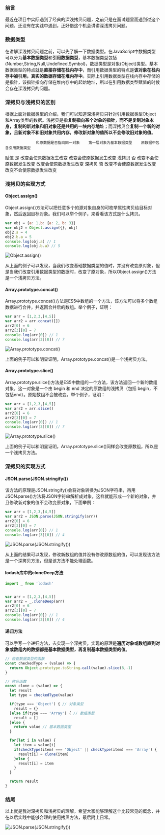 ### 前言
最近在项目中实际遇到了经典的深浅拷贝问题，之前只是在面试题里面遇到过这个问题，还没有在实践中遇到，正好借这个机会讲讲深浅拷贝问题。

### 数据类型
在讲解深浅拷贝问题之前，可以先了解一下数据类型。在JavaScript中数据类型可以分为**基本数据类型**和**引用数据类型**，基本数据类型包括(Number,String,Null,Undefined,Symbol)，数据类型是对象(Object)类型。基本数据类型的特点就是**直接存储在栈内存中**，而引用数据类型的特点是**该对象在栈内存中被引用，真实的数据存储在堆内存中**。实际上引用数据类型在栈内存中存储的是指针，该指针指向存储在堆内存中的起始地址，所以在引用数据类型赋值的时候会存在深浅拷贝的问题。

### 深拷贝与浅拷贝的区别
根据上面对数据类型的介绍，我们可以知道深浅拷贝只针对引用数据类型Object和Array类型的数据。浅拷贝是指**复制指向某个对象的指针，而不是复制对象本身，复制的新对象和旧对象还是共用的一块内存地址**；而深拷贝会**复制一个新的对象，且新对象不和旧对象共用内存，修改新对象的值所以不会修改旧对象的值**。

                  和原数据是否指向同一对象    第一层对象为基本数据类型    原数据中包含引用数据类型

赋值                        是               改变会使原数据发生改变       改变会使原数据发生改变
浅拷贝                      否               改变不会使原数据发生改变     改变会使原数据发生改变
深拷贝                      否               改变不会使原数据发生改变     改变不会使原数据发生改变

### 浅拷贝的实现方式

#### Object.assign()
Object.assign()方法可以把任意多个的源对象自身的可枚举属性拷贝给目标对象，然后返回目标对象。我们可以举个例子，来看看该方式是什么拷贝。

``` javascript
var obj = {a: 1,b: {a: 2, b: 3}}
var obj2 = Object.assign({}, obj)
obj2.a = 4
obj2.b.a = 5
console.log(obj.a) // 1
console.log(obj.b.a) // 5
```

![Object.assign()](https://api.darwin.fun/images/serve?name=BLOG_05_IMG_01.jpg)

从上面的例子可以发现，当我们改变基础数据类型的值时，并没有改变原对象，但是当我们改变引用数据类型的数据时，改变了原对象，所以Object.assign()方法是一个浅拷贝方法。

#### Array.prototype.concat()
Array.prototype.concat()方法是ES5中数组的一个方法，该方法可以将多个数组数据进行合并，并返回合并后的数组。举个例子，证明：

``` javascript
var arr = [1,2,3,[4,5]]
var arr2 = arr.concat([])
arr2[0] = 6
arr2[3][0] = 7
console.log(arr[0]) // 1
console.log(arr[3][0]) // 7
```

![Array.prototype.concat()](https://api.darwin.fun/images/serve?name=BLOG_05_IMG_02.jpg)

上面的例子可以和明显证明，Array.prototype.concat()是一个浅拷贝方法。

#### Array.prototype.slice()
Array.prototype.slice()方法是ES5中数组的一个方法，该方法返回一个新的数组对象，这一对象是一个由 begin 和 end 决定的原数组的浅拷贝（包括 begin，不包括end）。原始数组不会被改变。举个例子，证明：

``` javascript
var arr = [1,2,3,[4,5]]
var arr2 = arr.slice()
arr2[0] = 6
arr2[3][0] = 7
console.log(arr[0]) // 1
console.log(arr[3][0]) // 7
```

![Array.prototype.slice()](https://api.darwin.fun/images/serve?name=BLOG_05_IMG_03.jpg)

上面的例子可以和明显证明，Array.prototype.slice()同样会改变原数组，所以是一个浅拷贝方法。

### 深拷贝的实现方式

#### JSON.parse(JSON.stringify())
该方法的原理是JSON.stringify()会将对象转换为JSON字符串，再用JSON.parse()方法将JSON字符串解析成对象，这样就能形成一个新的对象，并且修改新对象的值不会改变原对象，下面举例：

``` javascript
var arr = [1,2,3,[4,5]]
var arr2 = JSON.parse(JSON.stringify(arr))
arr2[0] = 6
arr2[3][0] = 7
console.log(arr[0]) // 1
console.log(arr[3][0]) // 4
```

![JSON.parse(JSON.stringify())](https://api.darwin.fun/images/serve?name=BLOG_05_IMG_04.jpg)

从上面的结果可以发现，修改新数组的值并没有修改原数组的值，可以发现该方法是一个深拷贝方法，但是该方法不能处理函数。

#### lodash库中的cloneDeep方法

``` javascript
import _ from 'lodash'


var arr = [1,2,3,[4,5]]
var arr2 = _.cloneDeep(arr)
arr2[0] = 6
arr2[3][0] = 7
console.log(arr[0]) // 1
console.log(arr[3][0]) // 4
```

#### 递归方法

可以手写一个递归方法，去实现一个深拷贝，实现的原理是**遍历对象或数组直到对象或数组内的数据都是基本数据类型，再复制基本数据类型的值**。

``` javascript
// 检查数据类型的函数
const checkedType = (value) => {
  return Object.prototype.toString.call(value).slice(8,-1)
}

// 拷贝函数
const clone = (value) => {
  let result
  let type = checkedType(value)

  if(type === 'Object') { // 对象类型
    result = {}
  }else if(type === 'Array') { // 数组类型
    result = []
  }else {
    return value // 基本数据类型
  }

  for(let i in value) {
    let item = value[i]
    if(checkType(item) === 'Object' || checkType(item) === 'Array') {
      result[i] = clone(item)
    }else {
      result[i] = item
    }
  }

  return result
}
```

### 结尾
以上就是我对深拷贝和浅拷贝的理解，希望大家能够理解这个比较常见的概念，并在以后实践中能够合理的使用拷贝方法，最后附上日常。

![JSON.parse(JSON.stringify())](https://api.darwin.fun/images/serve?name=BLOG_05_IMG_05.jpg)